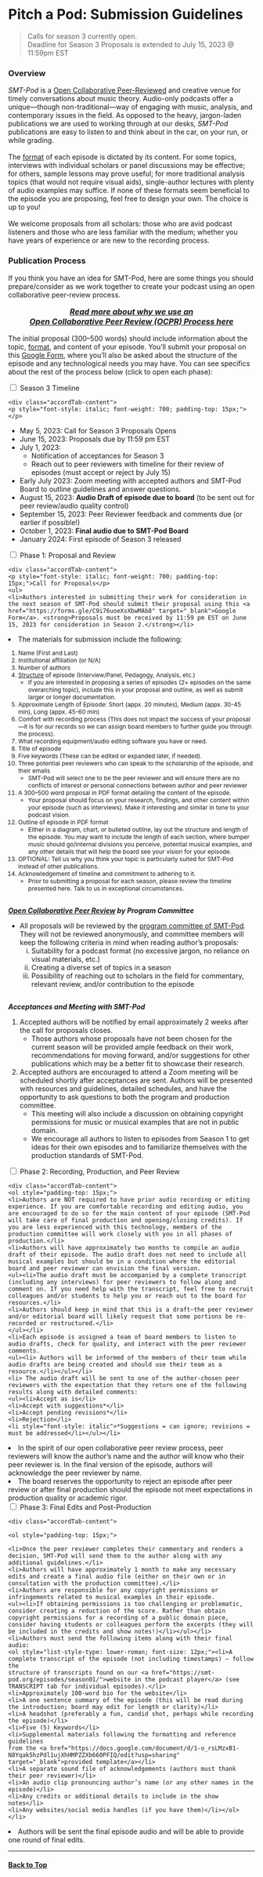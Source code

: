 <div class="hero-image" style="background-image: url('../images/pexels-tommy-lopez-765139.jpg');" alt="Computer screen foregrounded by microphone. Credit: Photo by Tommy Lopez">
  <div class="hero-text">
    <h1>Pitch a Pod: Submission Guidelines</h1>
  </div>
</div>

>Calls for season 3 currently open.<br/>
>Deadline for Season 3 Proposals is extended to July 15, 2023 @ 11:59pm EST

### Overview

_SMT-Pod_ is a [Open Collaborative Peer-Reviewed](OCPR) and creative venue for timely conversations about music theory. Audio-only podcasts offer a unique—though non-traditional—way of engaging with music, analysis, and contemporary issues in the field. As opposed to the heavy, jargon-laden publications we are used to working through at our desks, _SMT-Pod_ publications are easy to listen to and think about in the car, on your run, or while grading.\
\
The <a href="https://castos.com/podcast-format/" target="_blank">format</a> of each episode is dictated by its content. For some topics, interviews with individual scholars or panel discussions may be effective; for others, sample lessons may prove useful; for more traditional analysis topics (that would not require visual aids), single-author lectures with plenty of audio examples may suffice. If none of these formats seem beneficial to the episode you are proposing, feel free to design your own. The choice is up to you!\
\
We welcome proposals from all scholars: those who are avid podcast listeners and those who are less familiar with the medium; whether you have years of experience or are new to the recording process.

### Publication Process

If you think you have an idea for SMT-Pod, here are some things you should prepare/consider as we work together to create your podcast using an open collaborative peer-review process.

<p style="font-size: 16px; text-align: center; font-style: italic;"><strong><a href="../submit/OCPR">Read more about why we use an <br />Open Collaborative Peer Review (OCPR) Process here</a></strong></p>

The initial proposal (300–500 words) should include information about the topic, <a href="https://castos.com/podcast-format/" target="_blank">format</a>, and content of your episode. You’ll submit your proposal on this [Google Form](https://forms.gle/C9i76uoeXsXbwMAb8), where you’ll also be asked about the structure of the episode and any technological needs you may have. You can see specifics about the rest of the process below (click to open each phase):

<div class="accordion">
<!------------>
<!--Timeline -->
<!------------>
<div class="accordTab">
    <input type="checkbox" id="tmln" class="accordionInput">
    <label class="accordTab-label" for="tmln">Season 3 Timeline</label>

    <div class="accordTab-content">
    <p style="font-style: italic; font-weight: 700; padding-top: 15px;"></p>
<ul><li>May 5, 2023: Call for Season 3 Proposals Opens</li>
<li> June 15, 2023: Proposals due by 11:59 pm EST</li>
<li>July 1, 2023:
<ul><li>Notification of acceptances for Season 3</li>
<li>Reach out to peer reviewers with timeline for their review of episodes (must accept or reject by July 15)</li></ul></li>
<li>Early July 2023: Zoom meeting with accepted authors and SMT-Pod Board to outline guidelines and answer questions.</li>
<li> August 15, 2023: <strong>Audio Draft of episode due to board</strong> (to be sent out for peer review/audio quality control)</li>
<li>September 15, 2023: Peer Reviewer feedback and comments due (or earlier if possible!)</li>
<li>October 1, 2023: <strong>Final audio due to SMT-Pod Board </strong></li>
<li>January 2024: First episode of Season 3 released</li>
</ul>


</div>
</div>

<!------------>
<!--PHASE 1 -->
<!------------>
<div class="accordTab">
    <input type="checkbox" id="chck1" class="accordionInput">
    <label class="accordTab-label" for="chck1">Phase 1: Proposal and Review</label>

    <div class="accordTab-content">
    <p style="font-style: italic; font-weight: 700; padding-top: 15px;">Call for Proposals</p>
    <ul>
    <li>Authors interested in submitting their work for consideration in the next season of SMT-Pod should submit their proposal using this <a href="https://forms.gle/C9i76uoeXsXbwMAb8" target="_blank">Google Form</a>. <strong>Proposals must be received by 11:59 pm EST on June 15, 2023 for consideration in Season 2.</strong></li>
<li>The materials for submission include the following:</li>
<ol style="font-size: 12px;">
  <li>Name (First and Last)</li>
  <li>Institutional affiliation (or N/A)</li>
  <li>Number of authors</li>
  <li><a href="https://castos.com/podcast-format/" target="_blank">Structure</a> of episode (Interview/Panel, Pedagogy, Analysis, etc.)
  <ul><li>If you are interested in proposing a series of episodes (2+ episodes on the same overarching topic), include this in your proposal and outline, as well as submit larger or longer documentation.</li></ul></li>
  <li>Approximate Length of Episode: Short (appx. 20 minutes), Medium (appx. 30-45 min), Long (appx. 45-60 min)</li>
  <li>Comfort with recording process (This does not impact the success of your proposal—it is for our records so we can assign board members to further guide you through the process). </li>
  <li>What recording equipment/audio editing software you have or need.</li>
  <li> Title of episode</li>
  <li> Five keywords (These can be edited or expanded later, if needed).</li>
  <li> Three potential peer reviewers who can speak to the scholarship of the episode, and their emails
  <ul><li>SMT-Pod will select one to be the peer reviewer and will ensure there are no conflicts of interest or personal connections between author and peer reviewer</li></ul></li>
  <li>A 300–500 word proposal in PDF format detailing the content of the episode.
  <ul><li>Your proposal should focus on your research, findings, and other content within your episode (such as interviews). Make it interesting and similar in tone to your podcast vision.</li></ul></li>
  <li> Outline of episode in PDF format
  <ul><li> Either in a diagram, chart, or bulleted outline, lay out the structure and length of the episode. You may want to include the length of each section, where bumper music should go/internal divisions you perceive, potential musical examples, and any other details that will help the board see your vision for your episode.</li></ul></li>
  <li>OPTIONAL: Tell us why you think your topic is particularly suited for SMT-Pod instead of other publications.</li>
  <li>Acknowledgement of timeline and commitment to adhering to it.<ul><li>Prior to submitting a proposal for each season, please review the timeline presented here. Talk to us in exceptional circumstances.</li></ul></li></ol></ul>

  <p style="font-style: italic; font-weight: 700; padding-top: 15px;"><a href="OCPR">Open Collaborative Peer Review</a> by Program Committee</p>

  <ul><li>All proposals will be reviewed by the <a href="../about#program-committee">program committee of SMT-Pod</a>. They will not be reviewed anonymously, and committee members will keep the following criteria in mind when reading author’s proposals:
  <ol style="list-style-type: lower-roman;">
  <li>Suitability for a podcast format (no excessive jargon, no reliance on visual materials, etc.)</li>
  <li>Creating a diverse set of topics in a season</li>
  <li>Possibility of reaching out to scholars in the field for commentary, relevant review, and/or contribution to the episode</li>
  </ol></li></ul>

<p style="font-style: italic; font-weight: 700; padding-top: 15px;">Acceptances and Meeting with SMT-Pod</p>

<ol><li>Accepted authors will be notified by email approximately 2 weeks after the call for proposals closes.
<ul><li>Those authors whose proposals have not been chosen for the current season will be provided ample feedback on their work, recommendations for moving forward, and/or suggestions for other publications which may be a better fit to showcase their research.</li></ul></li>
<li>Accepted authors are encouraged to attend a Zoom meeting will be scheduled shortly after acceptances are sent. Authors will be presented with resources and guidelines, detailed schedules, and have the opportunity to ask questions to both the program and production committee.
<ul><li>This meeting will also include a discussion on obtaining copyright permissions for music or musical examples that are not in public domain.</li>
<li>We encourage all authors to listen to episodes from Season 1 to get ideas for their own episodes and to familiarize themselves with the production standards of SMT-Pod.</li></ul>
</li></ol>

</div>
</div>

<!------------>
<!--PHASE 2 -->
<!------------>
<div class="accordTab">
    <input type="checkbox" id="chck2" class="accordionInput">
    <label class="accordTab-label" for="chck2">Phase 2: Recording, Production, and Peer Review</label>

    <div class="accordTab-content">
    <ol style="padding-top: 15px;">
    <li>Authors are NOT required to have prior audio recording or editing experience. If you are comfortable recording and editing audio, you are encouraged to do so for the main content of your episode (SMT-Pod will take care of final production and opening/closing credits). If you are less experienced with this technology, members of the production committee will work closely with you in all phases of production.</li>
    <li>Authors will have approximately two months to compile an audio draft of their episode. The audio draft does not need to include all musical examples but should be in a condition where the editorial board and peer reviewer can envision the final version.
    <ul><li>The audio draft must be accompanied by a complete transcript (including any interviews) for peer reviewers to follow along and comment on. If you need help with the transcript, feel free to recruit colleagues and/or students to help you or reach out to the board for resources.</li>
    <li>Authors should keep in mind that this is a draft—the peer reviewer and/or editorial board will likely request that some portions be re-recorded or restructured.</li>
    </ul></li>
    <li>Each episode is assigned a team of board members to listen to audio drafts, check for quality, and interact with the peer reviewer comments.
    <ul><li> Authors will be informed of the members of their team while audio drafts are being created and should use their team as a resource.</li></ul></li>
    <li> The audio draft will be sent to one of the author-chosen peer reviewers with the expectation that they return one of the following results along with detailed comments:
    <ul><li>Accept as is</li>
    <li>Accept with suggestions*</li>
    <li>Accept pending revisions*</li>
    <li>Rejection</li>
    <li style="font-style: italic">*Suggestions = can ignore; revisions = must be addressed</li></ul></li>
<li>In the spirit of our open collaborative peer review process, peer reviewers will know the author’s name and the author will know who their peer reviewer is. In the final version of the episode, authors will acknowledge the peer reviewer by name.</li>
<li>The board reserves the opportunity to reject an episode after peer review or after final production should the episode not meet expectations in production quality or academic rigor.</li>
</ol>
</div>
</div>

<!------------>
<!--PHASE 3 -->
<!------------>
  <div class="accordTab">
    <input type="checkbox" id="chck3" class="accordionInput">
    <label class="accordTab-label" for="chck3">Phase 3: Final Edits and Post-Production</label>

    <div class="accordTab-content">

    <ol style="padding-top: 15px;">

    <li>Once the peer reviewer completes their commentary and renders a decision, SMT-Pod will send them to the author along with any additional guidelines.</li>
    <li>Authors will have approximately 1 month to make any necessary edits and create a final audio file (either on their own or in consultation with the production committee).</li>
    <li>Authors are responsible for any copyright permissions or infringements related to musical examples in their episode.
    <ul><li>If obtaining permissions is too challenging or problematic, consider creating a reduction of the score. Rather than obtain copyright permissions for a recording of a public domain piece, consider having students or colleagues perform the excerpts (they will be included in the credits and show notes!)</li></ul></li>
    <li>Authors must send the following items along with their final audio:
    <ol style="list-style-type: lower-roman; font-size: 12px;"><li>A complete transcript of the episode (not including timestamps) – follow the
    structure of transcripts found on our <a href="https://smt-pod.org/episodes/season01/">website in the podcast player</a> (see TRANSCRIPT tab for individual episodes).</li>
    <li>Approximately 100-word bio for the website</li>
    <li>A one sentence summary of the episode (this will be read during the introduction; board may edit for length or clarity)</li>
    <li>A headshot (preferably a fun, candid shot, perhaps while recording the episode)</li>
    <li>Five (5) Keywords</li>
    <li>Supplemental materials following the formatting and reference guidelines
    from the <a href="https://docs.google.com/document/d/1-o_rsLMzxB1-N8Yqak5hzPdl1ujXhHMPZZXb660PFIQ/edit?usp=sharing" target="_blank">provided template</a></li>
    <li>A separate sound file of acknowledgements (authors must thank their peer reviewer)</li>
    <li>An audio clip pronouncing author’s name (or any other names in the episode)</li>
    <li>Any credits or additional details to include in the show notes</li>
    <li>Any websites/social media handles (if you have them)</li></ol></li>
<li>Authors will be sent the final episode audio and will be able to provide one round of final edits.</li></ol>
    </div>
  </div>
</div>

<hr>
<h4><a href="#top">Back to Top</a></h4>
